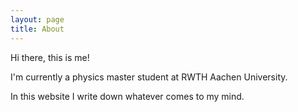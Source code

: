 ```yaml
---
layout: page
title: About
---
```


Hi there, this is me!

I'm currently a physics master student at RWTH Aachen University.

In this website I write down whatever comes to my mind.
